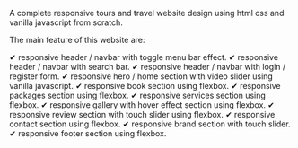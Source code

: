 A complete responsive tours and travel website design using html css and vanilla javascript from scratch.

The main feature of this website are:

✔ responsive header / navbar with toggle menu bar effect.
✔ responsive header / navbar with search bar.
✔ responsive header / navbar with login / register form.
✔ responsive hero / home section with video slider using vanilla javascript.
✔ responsive book section using flexbox.
✔ responsive packages section using flexbox.
✔ responsive services section using flexbox.
✔ responsive gallery with hover effect section using flexbox.
✔ responsive review section with touch slider using flexbox.
✔ responsive contact section using flexbox.
✔ responsive brand section with touch slider.
✔ responsive footer section using flexbox.
